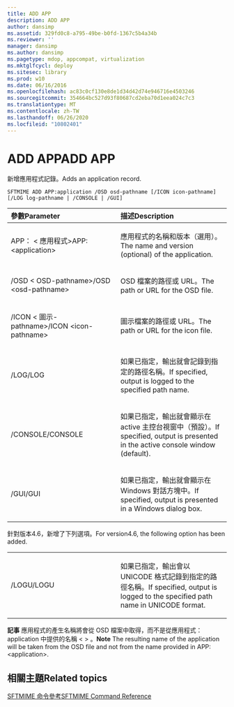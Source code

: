 ```yaml
---
title: ADD APP
description: ADD APP
author: dansimp
ms.assetid: 329fd0c8-a795-49be-b0fd-1367c5b4a34b
ms.reviewer: ''
manager: dansimp
ms.author: dansimp
ms.pagetype: mdop, appcompat, virtualization
ms.mktglfcycl: deploy
ms.sitesec: library
ms.prod: w10
ms.date: 06/16/2016
ms.openlocfilehash: ac83c0cf130e8de1d34d42d74e946716e4503246
ms.sourcegitcommit: 354664bc527d93f80687cd2eba70d1eea024c7c3
ms.translationtype: MT
ms.contentlocale: zh-TW
ms.lasthandoff: 06/26/2020
ms.locfileid: "10802401"
---
```

# <span data-ttu-id="3305a-103">ADD APP</span><span class="sxs-lookup"><span data-stu-id="3305a-103">ADD APP</span></span>


<span data-ttu-id="3305a-104">新增應用程式記錄。</span><span class="sxs-lookup"><span data-stu-id="3305a-104">Adds an application record.</span></span>

`SFTMIME ADD APP:application /OSD osd-pathname [/ICON icon-pathname] [/LOG log-pathname | /CONSOLE | /GUI]`

<table>
<colgroup>
<col width="50%" />
<col width="50%" />
</colgroup>
<thead>
<tr class="header">
<th align="left"><span data-ttu-id="3305a-105">參數</span><span class="sxs-lookup"><span data-stu-id="3305a-105">Parameter</span></span></th>
<th align="left"><span data-ttu-id="3305a-106">描述</span><span class="sxs-lookup"><span data-stu-id="3305a-106">Description</span></span></th>
</tr>
</thead>
<tbody>
<tr class="odd">
<td align="left"><p><span data-ttu-id="3305a-107">APP： &lt; 應用程式&gt;</span><span class="sxs-lookup"><span data-stu-id="3305a-107">APP:&lt;application&gt;</span></span></p></td>
<td align="left"><p><span data-ttu-id="3305a-108">應用程式的名稱和版本（選用）。</span><span class="sxs-lookup"><span data-stu-id="3305a-108">The name and version (optional) of the application.</span></span></p></td>
</tr>
<tr class="even">
<td align="left"><p><span data-ttu-id="3305a-109">/OSD &lt; OSD-pathname&gt;</span><span class="sxs-lookup"><span data-stu-id="3305a-109">/OSD &lt;osd-pathname&gt;</span></span></p></td>
<td align="left"><p><span data-ttu-id="3305a-110">OSD 檔案的路徑或 URL。</span><span class="sxs-lookup"><span data-stu-id="3305a-110">The path or URL for the OSD file.</span></span></p></td>
</tr>
<tr class="odd">
<td align="left"><p><span data-ttu-id="3305a-111">/ICON &lt; 圖示-pathname&gt;</span><span class="sxs-lookup"><span data-stu-id="3305a-111">/ICON &lt;icon-pathname&gt;</span></span></p></td>
<td align="left"><p><span data-ttu-id="3305a-112">圖示檔案的路徑或 URL。</span><span class="sxs-lookup"><span data-stu-id="3305a-112">The path or URL for the icon file.</span></span></p></td>
</tr>
<tr class="even">
<td align="left"><p><span data-ttu-id="3305a-113">/LOG</span><span class="sxs-lookup"><span data-stu-id="3305a-113">/LOG</span></span></p></td>
<td align="left"><p><span data-ttu-id="3305a-114">如果已指定，輸出就會記錄到指定的路徑名稱。</span><span class="sxs-lookup"><span data-stu-id="3305a-114">If specified, output is logged to the specified path name.</span></span></p></td>
</tr>
<tr class="odd">
<td align="left"><p><span data-ttu-id="3305a-115">/CONSOLE</span><span class="sxs-lookup"><span data-stu-id="3305a-115">/CONSOLE</span></span></p></td>
<td align="left"><p><span data-ttu-id="3305a-116">如果已指定，輸出就會顯示在 active 主控台視窗中（預設）。</span><span class="sxs-lookup"><span data-stu-id="3305a-116">If specified, output is presented in the active console window (default).</span></span></p></td>
</tr>
<tr class="even">
<td align="left"><p><span data-ttu-id="3305a-117">/GUI</span><span class="sxs-lookup"><span data-stu-id="3305a-117">/GUI</span></span></p></td>
<td align="left"><p><span data-ttu-id="3305a-118">如果已指定，輸出就會顯示在 Windows 對話方塊中。</span><span class="sxs-lookup"><span data-stu-id="3305a-118">If specified, output is presented in a Windows dialog box.</span></span></p></td>
</tr>
</tbody>
</table>

 

<span data-ttu-id="3305a-119">針對版本4.6，新增了下列選項。</span><span class="sxs-lookup"><span data-stu-id="3305a-119">For version4.6, the following option has been added.</span></span>

<table>
<colgroup>
<col width="50%" />
<col width="50%" />
</colgroup>
<tbody>
<tr class="odd">
<td align="left"><p><span data-ttu-id="3305a-120">/LOGU</span><span class="sxs-lookup"><span data-stu-id="3305a-120">/LOGU</span></span></p></td>
<td align="left"><p><span data-ttu-id="3305a-121">如果已指定，輸出會以 UNICODE 格式記錄到指定的路徑名稱。</span><span class="sxs-lookup"><span data-stu-id="3305a-121">If specified, output is logged to the specified path name in UNICODE format.</span></span></p></td>
</tr>
</tbody>
</table>

 

<span data-ttu-id="3305a-122">**記事** 應用程式的產生名稱將會從 OSD 檔案中取得，而不是從應用程式： application 中提供的名稱 &lt; &gt; 。</span><span class="sxs-lookup"><span data-stu-id="3305a-122">**Note** The resulting name of the application will be taken from the OSD file and not from the name provided in APP:&lt;application&gt;.</span></span>

 

## <span data-ttu-id="3305a-123">相關主題</span><span class="sxs-lookup"><span data-stu-id="3305a-123">Related topics</span></span>


[<span data-ttu-id="3305a-124">SFTMIME 命令參考</span><span class="sxs-lookup"><span data-stu-id="3305a-124">SFTMIME Command Reference</span></span>](sftmime--command-reference.md)

 

 





